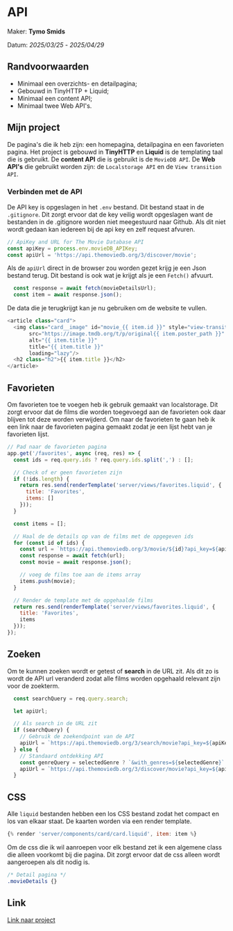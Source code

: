 # API

Maker: **Tymo Smids**

Datum: *2025/03/25* - *2025/04/29*

## Randvoorwaarden

- Minimaal een overzichts- en detailpagina;
- Gebouwd in TinyHTTP + Liquid;
- Minimaal een content API;
- Minimaal twee Web API's.

## Mijn project

De pagina's die ik heb zijn: een homepagina, detailpagina en een favorieten pagina. Het project is gebouwd in **TinyHTTP** en **Liquid** is de templating taal die is gebruikt. De **content API** die is gebruikt is de `MovieDB API`. De **Web API's** die gebruikt worden zijn: de `Localstorage API` en de `View transition API`.

### Verbinden met de API

De API key is opgeslagen in het `.env` bestand. Dit bestand staat in de `.gitignore`. Dit zorgt ervoor dat de key veilig wordt opgeslagen want de bestanden in de .gitignore worden niet meegestuurd naar Github. Als dit niet wordt gedaan kan iedereen bij de api key en zelf request afvuren.

```js
// ApiKey and URL for The Movie Database API
const apiKey = process.env.movieDB_APIKey;
const apiUrl = 'https://api.themoviedb.org/3/discover/movie';
```

Als de `apiUrl` direct in de browser zou worden gezet krijg je een Json bestand terug. Dit bestand is ook wat je krijgt als je een `Fetch()` afvuurt.

```js
  const response = await fetch(movieDetailsUrl);
  const item = await response.json();
```

De data die je terugkrijgt kan je nu gebruiken om de website te vullen.

```js
<article class="card">
  <img class="card__image" id="movie_{{ item.id }}" style="view-transition-name: movie_{{ item.id }}"
       src="https://image.tmdb.org/t/p/original{{ item.poster_path }}" 
       alt="{{ item.title }}" 
       title="{{ item.title }}" 
       loading="lazy"/>
  <h2 class="h2">{{ item.title }}</h2>
</article>
```

## Favorieten

Om favorieten toe te voegen heb ik gebruik gemaakt van localstorage. Dit zorgt ervoor dat de films die worden toegevoegd aan de favorieten ook daar blijven tot deze worden verwijderd. Om naar de favorieten te gaan heb ik een link naar de favorieten pagina gemaakt zodat je een lijst hebt van je favorieten lijst.

```js
// Pad naar de favorieten pagina
app.get('/favorites', async (req, res) => {
  const ids = req.query.ids ? req.query.ids.split(',') : [];

  // Check of er geen favorieten zijn
  if (!ids.length) {
    return res.send(renderTemplate('server/views/favorites.liquid', {
      title: 'Favorites',
      items: []
    }));
  }

  const items = [];

  // Haal de de details op van de films met de opgegeven ids
  for (const id of ids) {
    const url = `https://api.themoviedb.org/3/movie/${id}?api_key=${apiKey}&language=en-US`;
    const response = await fetch(url);
    const movie = await response.json();

    // voeg de films toe aan de items array
    items.push(movie);  
  }

  // Render de template met de opgehaalde films
  return res.send(renderTemplate('server/views/favorites.liquid', {
    title: 'Favorites',
    items
  }));
});
```

## Zoeken

Om te kunnen zoeken wordt er getest of **search** in de URL zit. Als dit zo is wordt de API url veranderd zodat alle films worden opgehaald relevant zijn voor de zoekterm.

```js
  const searchQuery = req.query.search;

  let apiUrl;

  // Als search in de URL zit
  if (searchQuery) {
    // Gebruik de zoekendpoint van de API
    apiUrl = `https://api.themoviedb.org/3/search/movie?api_key=${apiKey}&language=en-US&page=${page}&query=${encodeURIComponent(searchQuery)}`;
  } else {
    // Standaard ontdekking API
    const genreQuery = selectedGenre ? `&with_genres=${selectedGenre}` : '';
    apiUrl = `https://api.themoviedb.org/3/discover/movie?api_key=${apiKey}&language=en-US&page=${page}&sort_by=${sort}${genreQuery}`;
  }
```

## CSS

Alle `liquid` bestanden hebben een los CSS bestand zodat het compact en los van elkaar staat. De kaarten worden via een render template.

```js
{% render 'server/components/card/card.liquid', item: item %}
```

Om de css die ik wil aanroepen voor elk bestand zet ik een algemene class die alleen voorkomt bij die pagina. Dit zorgt ervoor dat de css alleen wordt aangeroepen als dit nodig is.

```css
/* Detail pagina */
.movieDetails {}
```

## Link

[Link naar project](tymonl.github.io/API-2425/)
